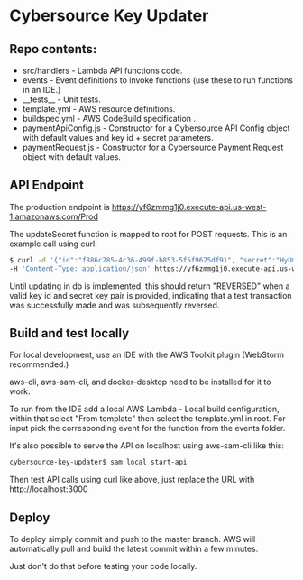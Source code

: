 # Cybersource Key Updater

## Repo contents:
- src/handlers - Lambda API functions code.
- events - Event definitions to invoke functions (use these to run functions in an IDE.)
- \_\_tests__ - Unit tests.
- template.yml - AWS resource definitions.
- buildspec.yml -  AWS CodeBuild specification .
- paymentApiConfig.js  -  Constructor for a Cybersource API Config object with default values and key id + secret parameters.
- paymentRequest.js - Constructor for a Cybersource Payment Request object with default values.

## API Endpoint

The production endpoint is https://yf6zmmg1j0.execute-api.us-west-1.amazonaws.com/Prod

The updateSecret function is mapped to root for POST requests. This is an example call using curl:
```bash
$ curl -d '{"id":"f886c285-4c36-499f-b853-5f5f9625df91", "secret":"HyUmdQn8onEvN2yv/QG1+d+EA2d6JLAv+PkXfkpykwM="}' \
-H 'Content-Type: application/json' https://yf6zmmg1j0.execute-api.us-west-1.amazonaws.com/Prod
```
Until updating in db is implemented, this should return "REVERSED" when a valid key id and secret key pair is provided, indicating that a test transaction was successfully made and was subsequently reversed.
       
## Build and test locally

For local development, use an IDE with the AWS Toolkit plugin (WebStorm recommended.)

aws-cli, aws-sam-cli, and docker-desktop need to be installed for it to work.

To run from the IDE add a local AWS Lambda - Local build configuration, within that select "From template" then select the template.yml in root. For input pick the corresponding event for the function from the events folder.


It's also possible to serve the API on localhost using aws-sam-cli like this:
```bash
cybersource-key-updater$ sam local start-api
```
Then test API calls using curl like above, just replace the URL with http://localhost:3000


## Deploy
To deploy simply commit and push to the master branch. AWS will automatically pull and build the latest commit within a few minutes.

Just don't do that before testing your code locally.